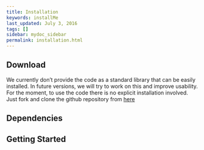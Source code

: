 ```yaml
---
title: Installation
keywords: installMe
last_updated: July 3, 2016
tags: []
sidebar: mydoc_sidebar
permalink: installation.html
---
```


## Download

We currently don’t provide the code as a standard library that can be easily installed. In future
versions, we will try to work on this and improve usability. For the moment, to use the code there is
no explicit installation involved. Just fork and clone the github repository from [here](https://github.com/zbarni/network_simulation_testbed)


## Dependencies

## Getting Started